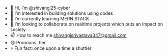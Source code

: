 - 👋 Hi, I’m @shivangi25-cyber
- 👀 I’m interested in building solutions using codes
- 🌱 I’m currently learning MERN STACK
- 💞️ I’m looking to collaborate on realtime projects which puts an impact on society.
- 📫 How to reach me shivangisrivastava347@gmail.com
- 😄 Pronouns: her
- ⚡ Fun fact: once upon a time a shuttler

<!---
shivangi25-cyber/shivangi25-cyber is a ✨ special ✨ repository because its `README.md` (this file) appears on your GitHub profile.
You can click the Preview link to take a look at your changes.
--->
